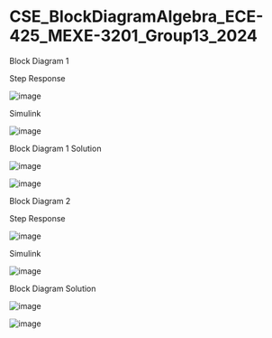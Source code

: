 # CSE_BlockDiagramAlgebra_ECE-425_MEXE-3201_Group13_2024

Block Diagram 1

Step Response

![image](https://github.com/stnll/CSE_BlockDiagramAlgebra_ECE-425_MEXE-3201_Group13_2024/assets/157665975/9c51a22f-8089-4353-944e-5e1122fc6926)

Simulink

![image](https://github.com/stnll/CSE_BlockDiagramAlgebra_ECE-425_MEXE-3201_Group13_2024/assets/157665975/d0d0f121-5722-4237-9e62-c711eabf9228)

Block Diagram 1 Solution

![image](https://github.com/stnll/CSE_BlockDiagramAlgebra_ECE-425_MEXE-3201_Group13_2024/assets/157665975/c76c8ffc-beb7-442c-9b0d-8f7ea04ecd73)

![image](https://github.com/stnll/CSE_BlockDiagramAlgebra_ECE-425_MEXE-3201_Group13_2024/assets/157665975/3b3eea66-9558-4c21-85ae-f3b49697d18f)


Block Diagram 2

Step Response

![image](https://github.com/stnll/CSE_BlockDiagramAlgebra_ECE-425_MEXE-3201_Group13_2024/assets/157665975/7b63c0a7-0304-4ccc-a89d-07ccc0c7f566)

Simulink

![image](https://github.com/stnll/CSE_BlockDiagramAlgebra_ECE-425_MEXE-3201_Group13_2024/assets/157665975/7347a0f6-e06d-4d08-9aba-8ad7acb0533d)

Block Diagram Solution

![image](https://github.com/stnll/CSE_BlockDiagramAlgebra_ECE-425_MEXE-3201_Group13_2024/assets/157665975/3055803f-b184-4599-8905-98bd04588dba)

![image](https://github.com/stnll/CSE_BlockDiagramAlgebra_ECE-425_MEXE-3201_Group13_2024/assets/157665975/ce40cd4e-aa4c-4e1a-b395-542ac47b1260)

